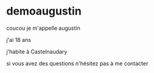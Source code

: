 # demoaugustin
coucou
je m'appelle augustin

j'ai 18 ans 

j'habite à Castelnaudary

si vous avez des questions n'hésitez pas à me contacter 
